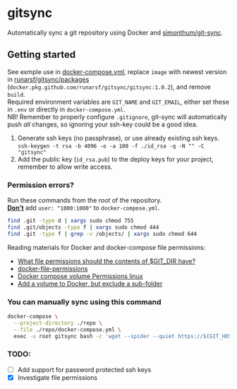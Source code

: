 # gitsync

Automatically sync a git repository using Docker and [simonthum/git-sync](https://github.com/simonthum/git-sync).

## Getting started
See exmple use in [docker-compose.yml](./docker-compose.yml), replace `image` with newest version in [runarsf/gitsync/packages](https://github.com/runarsf/gitsync/packages) (`docker.pkg.github.com/runarsf/gitsync/gitsync:1.0.2`), and remove `build`.\
Required environment variables are `GIT_NAME` and `GIT_EMAIL`, either set these in `.env` or directly in `docker-compose.yml`.\
NB! Remember to properly configure `.gitignore`, git-sync will automatically push *all* changes, so ignoring your ssh-key could be a good idea.

1. Generate ssh keys (no passphrase), or use already existing ssh keys.\
  `ssh-keygen -t rsa -b 4096 -o -a 100 -f ./id_rsa -q -N "" -C "gitsync"`
2. Add the public key (`id_rsa.pub`) to the deploy keys for your project, remember to allow write access.

### Permission errors?

Run these commands from the _root_ of the repository.\
<ins>**Don't**</ins> add `user: "1000:1000"` to `docker-compose.yml`.

```bash
find .git -type d | xargs sudo chmod 755
find .git/objects -type f | xargs sudo chmod 444
find .git -type f | grep -v /objects/ | xargs sudo chmod 644
```

Reading materials for Docker and docker-compose file permissions:

- [What file permissions should the contents of $GIT_DIR have?](https://stackoverflow.com/a/3648777)
- [docker-file-permissions](https://github.com/bahmutov/docker-file-permissions)
- [Docker compose volume Permissions linux](https://stackoverflow.com/a/52952309/6914274)
- [Add a volume to Docker, but exclude a sub-folder](https://stackoverflow.com/a/37898591/6914274)

### You can manually sync using this command

```bash
docker-compose \
  --project-directory ./repo \
  --file ./repo/docker-compose.yml \
  exec -u root gitsync bash -c 'wget --spider --quiet https://${GIT_HOST} && (cd /root/repo && /root/git-sync/git-sync)'
```

### TODO:

- [ ] Add support for password protected ssh keys
- [x] Investigate file permissions
